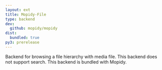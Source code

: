 ```yaml
---
layout: ext
title: Mopidy-File
type: backend
dev:
  github: mopidy/mopidy
dist:
  bundled: true
py3: prerelease
---
```


Backend for browsing a file hierarchy with media file.
This backend does not support search.
This backend is bundled with Mopidy.

